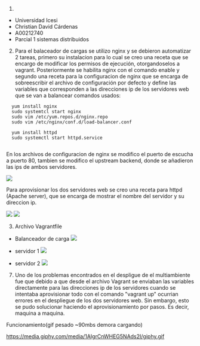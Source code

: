 1.  
  -  Universidad Icesi
  - Christian David Cárdenas
  - A00212740
  - Parcial 1 sistemas distribuidos

2. Para el balaceador de cargas se utilizo nginx y se debieron automatizar 2 tareas, primero su instalacion para lo cual se creo una receta que se encargo de modificar los permisos de ejecución, otorgandoselos a vagrant. Posteriormente se habilita nginx con el comando enable y segundo una receta para la configuracion de nginx que se encarga de sobreescribir el archivo de configuración por defecto y define las variables que corresponden a las direcciones ip de los servidores web que se van a balancear
comandos usados:
~~~
  yum install nginx
  sudo systemtcl start nginx
  sudo vim /etc/yum.repos.d/nginx.repo
  sudo vim /etc/nginx/conf.d/load-balancer.conf

  yum install httpd
  sudo systemctl start httpd.service


~~~
En los archivos de configuracion de nginx se modifico el puerto de escucha a puerto 80, tambien se modifico el upstream backend, donde se añadieron las ips de ambos servidores.


![][1]

Para aprovisionar los dos servidores web se creo una receta para httpd (Apache server), que se encarga de mostrar el nombre del servidor y su direccion ip.

![][2]
![][6]

3. Archivo Vagrantfile
- Balanceador de carga
![][3]

- servidor 1
![][4]

- servidor 2
![][5]



7. Uno de los problemas encontrados en el despligue de el multiambiente fue que debido a que desde el archivo Vagrant se enviaban las variables directamente para las direcciones ip de los servidores cuando se intentaba aprovisionar todo con el comando "vagrant up" ocurrian errores en el despliegue de los dos servidores web. Sin embargo, esto se pudo solucionar haciendo el aprovisionamiento por pasos. Es decir, maquina a maquina.

Funcionamiento(gif pesado ~90mbs demora cargando)

https://media.giphy.com/media/1AIgrCnWHEG5NAds2I/giphy.gif





[1]:images/1.png
[2]:images/IMG-20180313-WA0018.jpg
[3]:images/3.png
[4]:images/4.png
[5]:images/5.png
[6]:images/IMG-20180313-WA0019.jpg
